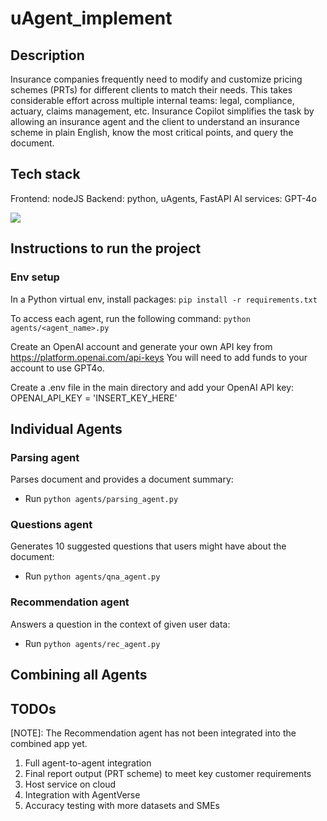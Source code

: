 # uAgent_implement


## Description
Insurance companies frequently need to modify and customize pricing schemes (PRTs) for different clients to match their needs.
This takes considerable effort across multiple internal teams: legal, compliance, actuary, claims management, etc.
Insurance Copilot simplifies the task by allowing an insurance agent and the client to understand an insurance scheme in plain English, know the most critical points, and query the document.

## Tech stack
Frontend: nodeJS
Backend: python, uAgents, FastAPI
AI services: GPT-4o


![](images/archi_diagram.png?raw=true)

## Instructions to run the project

### Env setup

In a Python virtual env, install packages:
`pip install -r requirements.txt`

To access each agent, run the following command:
`python agents/<agent_name>.py`

Create an OpenAI account and generate your own API key from https://platform.openai.com/api-keys
You will need to add funds to your account to use GPT4o.

Create a .env file in the main directory and add your OpenAI API key:
OPENAI_API_KEY = 'INSERT_KEY_HERE'


## Individual Agents
### Parsing agent
Parses document and provides a document summary:
- Run `python agents/parsing_agent.py`

### Questions agent
Generates 10 suggested questions that users might have about the document:
- Run `python agents/qna_agent.py`

### Recommendation agent
Answers a question in the context of given user data:
- Run `python agents/rec_agent.py`

## Combining all Agents
<Insert run instructions here>


## TODOs
[NOTE]: The Recommendation agent has not been integrated into the combined app yet.

1. Full agent-to-agent integration
2. Final report output (PRT scheme) to meet key customer requirements
3. Host service on cloud
4. Integration with AgentVerse
5. Accuracy testing with more datasets and SMEs